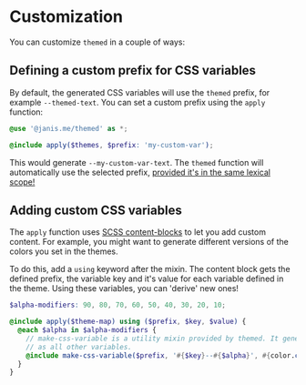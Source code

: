 # Customization

You can customize `themed` in a couple of ways:

## Defining a custom prefix for CSS variables

By default, the generated CSS variables will use the `themed` prefix, for example `--themed-text`. You can set a custom prefix using the `apply` function:

```scss
@use '@janis.me/themed' as *;

@include apply($themes, $prefix: 'my-custom-var');
```

This would generate `--my-custom-var-text`. The `themed` function will automatically use the selected prefix, [provided it's in the same lexical scope! ](/guide/global-setup)

## Adding custom CSS variables

The `apply` function uses [SCSS content-blocks](https://sass-lang.com/documentation/at-rules/mixin/#content-blocks) to let you add custom content. For example, you might want to generate different versions of the colors you set in the themes.

To do this, add a `using` keyword after the mixin. The content block gets the defined prefix, the variable key and it's value for each variable defined in the theme.
Using these variables, you can 'derive' new ones!

```scss
$alpha-modifiers: 90, 80, 70, 60, 50, 40, 30, 20, 10;

@include apply($theme-map) using ($prefix, $key, $value) {
  @each $alpha in $alpha-modifiers {
    // make-css-variable is a utility mixin provided by themed. It generates a CSS variable in the same format
    // as all other variables.
    @include make-css-variable($prefix, '#{$key}--#{$alpha}', #{color.change($value, $alpha: calc($alpha / 100))});
  }
}
```
